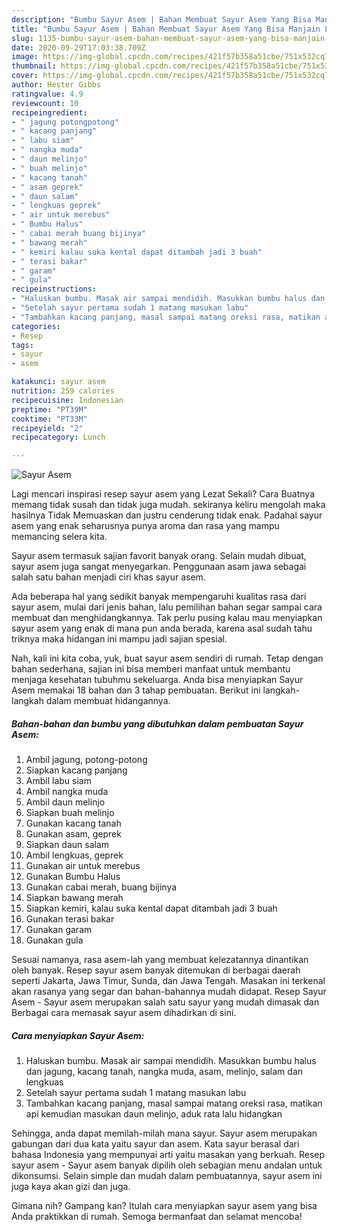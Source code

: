 ```yaml
---
description: "Bumbu Sayur Asem | Bahan Membuat Sayur Asem Yang Bisa Manjain Lidah"
title: "Bumbu Sayur Asem | Bahan Membuat Sayur Asem Yang Bisa Manjain Lidah"
slug: 1135-bumbu-sayur-asem-bahan-membuat-sayur-asem-yang-bisa-manjain-lidah
date: 2020-09-29T17:03:38.709Z
image: https://img-global.cpcdn.com/recipes/421f57b358a51cbe/751x532cq70/sayur-asem-foto-resep-utama.jpg
thumbnail: https://img-global.cpcdn.com/recipes/421f57b358a51cbe/751x532cq70/sayur-asem-foto-resep-utama.jpg
cover: https://img-global.cpcdn.com/recipes/421f57b358a51cbe/751x532cq70/sayur-asem-foto-resep-utama.jpg
author: Hester Gibbs
ratingvalue: 4.9
reviewcount: 10
recipeingredient:
- " jagung potongpotong"
- " kacang panjang"
- " labu siam"
- " nangka muda"
- " daun melinjo"
- " buah melinjo"
- " kacang tanah"
- " asam geprek"
- " daun salam"
- " lengkuas geprek"
- " air untuk merebus"
- " Bumbu Halus"
- " cabai merah buang bijinya"
- " bawang merah"
- " kemiri kalau suka kental dapat ditambah jadi 3 buah"
- " terasi bakar"
- " garam"
- " gula"
recipeinstructions:
- "Haluskan bumbu. Masak air sampai mendidih. Masukkan bumbu halus dan jagung, kacang tanah, nangka muda, asam, melinjo, salam dan lengkuas"
- "Setelah sayur pertama sudah 1 matang masukan labu"
- "Tambahkan kacang panjang, masal sampai matang oreksi rasa, matikan api kemudian masukan daun melinjo, aduk rata lalu hidangkan"
categories:
- Resep
tags:
- sayur
- asem

katakunci: sayur asem 
nutrition: 259 calories
recipecuisine: Indonesian
preptime: "PT39M"
cooktime: "PT33M"
recipeyield: "2"
recipecategory: Lunch

---
```



![Sayur Asem](https://img-global.cpcdn.com/recipes/421f57b358a51cbe/751x532cq70/sayur-asem-foto-resep-utama.jpg)

Lagi mencari inspirasi resep sayur asem yang Lezat Sekali? Cara Buatnya memang tidak susah dan tidak juga mudah. sekiranya keliru mengolah maka hasilnya Tidak Memuaskan dan justru cenderung tidak enak. Padahal sayur asem yang enak seharusnya punya aroma dan rasa yang mampu memancing selera kita.

Sayur asem termasuk sajian favorit banyak orang. Selain mudah dibuat, sayur asem juga sangat menyegarkan. Penggunaan asam jawa sebagai salah satu bahan menjadi ciri khas sayur asem.

Ada beberapa hal yang sedikit banyak mempengaruhi kualitas rasa dari sayur asem, mulai dari jenis bahan, lalu pemilihan bahan segar sampai cara membuat dan menghidangkannya. Tak perlu pusing kalau mau menyiapkan sayur asem yang enak di mana pun anda berada, karena asal sudah tahu triknya maka hidangan ini mampu jadi sajian spesial.


Nah, kali ini kita coba, yuk, buat sayur asem sendiri di rumah. Tetap dengan bahan sederhana, sajian ini bisa memberi manfaat untuk membantu menjaga kesehatan tubuhmu sekeluarga. Anda bisa menyiapkan Sayur Asem memakai 18 bahan dan 3 tahap pembuatan. Berikut ini langkah-langkah dalam membuat hidangannya.

<!--inarticleads1-->

##### Bahan-bahan dan bumbu yang dibutuhkan dalam pembuatan Sayur Asem:

1. Ambil  jagung, potong-potong
1. Siapkan  kacang panjang
1. Ambil  labu siam
1. Ambil  nangka muda
1. Ambil  daun melinjo
1. Siapkan  buah melinjo
1. Gunakan  kacang tanah
1. Gunakan  asam, geprek
1. Siapkan  daun salam
1. Ambil  lengkuas, geprek
1. Gunakan  air untuk merebus
1. Gunakan  Bumbu Halus
1. Gunakan  cabai merah, buang bijinya
1. Siapkan  bawang merah
1. Siapkan  kemiri, kalau suka kental dapat ditambah jadi 3 buah
1. Gunakan  terasi bakar
1. Gunakan  garam
1. Gunakan  gula


Sesuai namanya, rasa asem-lah yang membuat kelezatannya dinantikan oleh banyak. Resep sayur asem banyak ditemukan di berbagai daerah seperti Jakarta, Jawa Timur, Sunda, dan Jawa Tengah. Masakan ini terkenal akan rasanya yang segar dan bahan-bahannya mudah didapat. Resep Sayur Asem - Sayur asem merupakan salah satu sayur yang mudah dimasak dan Berbagai cara memasak sayur asem dihadirkan di sini. 

<!--inarticleads2-->

##### Cara menyiapkan Sayur Asem:

1. Haluskan bumbu. Masak air sampai mendidih. Masukkan bumbu halus dan jagung, kacang tanah, nangka muda, asam, melinjo, salam dan lengkuas
1. Setelah sayur pertama sudah 1 matang masukan labu
1. Tambahkan kacang panjang, masal sampai matang oreksi rasa, matikan api kemudian masukan daun melinjo, aduk rata lalu hidangkan


Sehingga, anda dapat memilah-milah mana sayur. Sayur asem merupakan gabungan dari dua kata yaitu sayur dan asem. Kata sayur berasal dari bahasa Indonesia yang mempunyai arti yaitu masakan yang berkuah. Resep sayur asem - Sayur asem banyak dipilih oleh sebagian menu andalan untuk dikonsumsi. Selain simple dan mudah dalam pembuatannya, sayur asem ini juga kaya akan gizi dan juga. 

Gimana nih? Gampang kan? Itulah cara menyiapkan sayur asem yang bisa Anda praktikkan di rumah. Semoga bermanfaat dan selamat mencoba!
